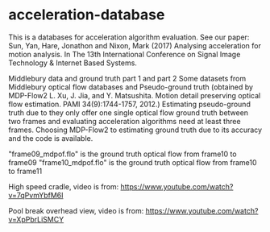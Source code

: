 # acceleration-database

This is a databases for acceleration algorithm evaluation. See our paper: Sun, Yan, Hare, Jonathon and Nixon, Mark (2017) Analysing acceleration for motion analysis. In The 13th International Conference on Signal Image Technology &amp; Internet Based Systems.


Middlebury data and ground truth part 1 and part 2
Some datasets from Middlebury optical flow databases and Pseudo-ground truth (obtained by MDP-Flow2 L. Xu, J. Jia, and Y. Matsushita. Motion detail preserving optical flow estimation. PAMI 34(9):1744-1757, 2012.) Estimating pseudo-ground truth due to they only offer one single optical flow ground truth between two frames and evaluating acceleration algorithms need at least three frames.
Choosing MDP-Flow2 to estimating ground truth due to its accuracy and the code is available. 

"frame09_mdpof.flo" is the ground truth optical flow from frame10 to frame09
"frame10_mdpof.flo" is the ground truth optical flow from frame10 to frame11 


High speed cradle, video is from: https://www.youtube.com/watch?v=7qPvmYbfM6I

Pool break overhead view, video is from: https://www.youtube.com/watch?v=XpPbrLiSMCY
